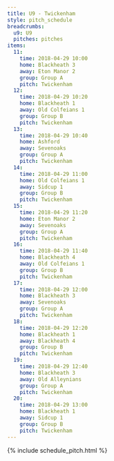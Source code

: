 ```yaml
---
title: U9 - Twickenham
style: pitch_schedule
breadcrumbs:
  u9: U9
  pitches: pitches
items:
  11:
    time: 2018-04-29 10:00
    home: Blackheath 3
    away: Eton Manor 2
    group: Group A
    pitch: Twickenham
  12:
    time: 2018-04-29 10:20
    home: Blackheath 1
    away: Old Colfeians 1
    group: Group B
    pitch: Twickenham
  13:
    time: 2018-04-29 10:40
    home: Ashford
    away: Sevenoaks
    group: Group A
    pitch: Twickenham
  14:
    time: 2018-04-29 11:00
    home: Old Colfeians 1
    away: Sidcup 1
    group: Group B
    pitch: Twickenham
  15:
    time: 2018-04-29 11:20
    home: Eton Manor 2
    away: Sevenoaks
    group: Group A
    pitch: Twickenham
  16:
    time: 2018-04-29 11:40
    home: Blackheath 4
    away: Old Colfeians 1
    group: Group B
    pitch: Twickenham
  17:
    time: 2018-04-29 12:00
    home: Blackheath 3
    away: Sevenoaks
    group: Group A
    pitch: Twickenham
  18:
    time: 2018-04-29 12:20
    home: Blackheath 1
    away: Blackheath 4
    group: Group B
    pitch: Twickenham
  19:
    time: 2018-04-29 12:40
    home: Blackheath 3
    away: Old Alleynians
    group: Group A
    pitch: Twickenham
  20:
    time: 2018-04-29 13:00
    home: Blackheath 1
    away: Sidcup 1
    group: Group B
    pitch: Twickenham
---
```


{% include schedule_pitch.html %}
